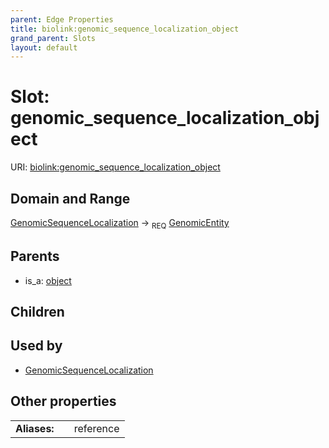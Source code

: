```yaml
---
parent: Edge Properties
title: biolink:genomic_sequence_localization_object
grand_parent: Slots
layout: default
---
```


# Slot: genomic_sequence_localization_object




URI: [biolink:genomic_sequence_localization_object](https://w3id.org/biolink/vocab/genomic_sequence_localization_object)

## Domain and Range

[GenomicSequenceLocalization](GenomicSequenceLocalization.md) ->  <sub>REQ</sub> [GenomicEntity](GenomicEntity.md)

## Parents

 *  is_a: [object](object.md)

## Children


## Used by

 * [GenomicSequenceLocalization](GenomicSequenceLocalization.md)

## Other properties

|  |  |  |
| --- | --- | --- |
| **Aliases:** | | reference |

